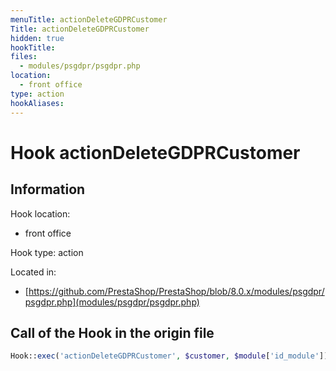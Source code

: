 ```yaml
---
menuTitle: actionDeleteGDPRCustomer
Title: actionDeleteGDPRCustomer
hidden: true
hookTitle: 
files:
  - modules/psgdpr/psgdpr.php
location:
  - front office
type: action
hookAliases:
---
```


# Hook actionDeleteGDPRCustomer

## Information

Hook location:
  - front office

Hook type: action

Located in: 
  - [https://github.com/PrestaShop/PrestaShop/blob/8.0.x/modules/psgdpr/psgdpr.php](modules/psgdpr/psgdpr.php)

## Call of the Hook in the origin file

```php
Hook::exec('actionDeleteGDPRCustomer', $customer, $module['id_module'])
```